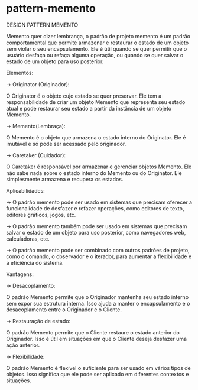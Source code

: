 # pattern-memento

DESIGN PATTERN MEMENTO 

Memento quer dizer lembrança, o padrão de projeto memento é um padrão comportamental que permite armazenar e restaurar o estado de um objeto sem violar o seu encapsulamento. Ele é útil quando se quer permitir que o usuário desfaça ou refaça alguma operação, ou quando se quer salvar o estado de um objeto para uso posterior. 


  
Elementos: 

-> Originator (Originador): 

O Originator é o objeto cujo estado se quer preservar. Ele tem a responsabilidade de criar um objeto Memento que representa seu estado atual e pode restaurar seu estado a partir da instância de um objeto Memento. 

-> Memento(Lembraça):  

O Memento é o objeto que armazena o estado interno do Originator. Ele é imutável e só pode ser acessado pelo originador. 

-> Caretaker (Cuidador): 

O Caretaker é responsável por armazenar e gerenciar objetos Memento. Ele não sabe nada sobre o estado interno do Memento ou do Originator. Ele simplesmente armazena e recupera os estados. 


  
Aplicabilidades: 

-> O padrão memento pode ser usado em sistemas que precisam oferecer a funcionalidade de desfazer e refazer operações, como editores de texto, editores gráficos, jogos, etc. 

-> O padrão memento também pode ser usado em sistemas que precisam salvar o estado de um objeto para uso posterior, como navegadores web, calculadoras, etc. 

-> O padrão memento pode ser combinado com outros padrões de projeto, como o comando, o observador e o iterador, para aumentar a flexibilidade e a eficiência do sistema. 


 
Vantagens: 

-> Desacoplamento:  

O padrão Memento permite que o Originador mantenha seu estado interno sem expor sua estrutura interna. Isso ajuda a manter o encapsulamento e o desacoplamento entre o Originador e o Cliente. 

 
-> Restauração de estado:  

O padrão Memento permite que o Cliente restaure o estado anterior do Originador. Isso é útil em situações em que o Cliente deseja desfazer uma ação anterior. 

 
-> Flexibilidade:  

O padrão Memento é flexível o suficiente para ser usado em vários tipos de objetos. Isso significa que ele pode ser aplicado em diferentes contextos e situações. 

 
